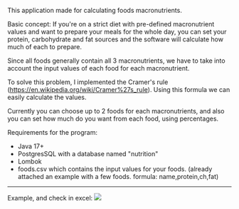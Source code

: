 This application made for calculating foods macronutrients.

Basic concept: If you're on a strict diet with pre-defined macronutrient values and want to prepare your meals for the whole day, you can set your protein, carbohydrate and fat sources and the software will calculate how much of each to prepare.

Since all foods generally contain all 3 macronutrients, we have to take into account the input values of each food for each macronutrient.

To solve this problem, I implemented the Cramer's rule (https://en.wikipedia.org/wiki/Cramer%27s_rule).
Using this formula we can easily calculate the values.

Currently you can choose up to 2 foods for each macronutrients, and also you can set how much do you want from each food, using percentages.

Requirements for the program:
<ul>
<li>Java 17+</li>
<li>PostgresSQL with a database named "nutrition"</li></li></li>
<li>Lombok</li></li>
<li>foods.csv which contains the input values for your foods. (already attached an example with a few foods. formula: name,protein,ch,fat)</li>
</ul>
<hr>
Example, and check in excel:

<img src="https://i.imgur.com/wO9LPeP.png">
